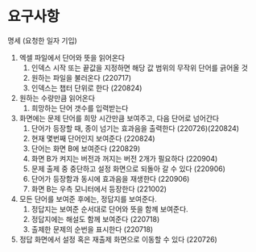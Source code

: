 # 요구사항
명세 (요청한 일자 기입)

1. 엑셀 파일에서 단어와 뜻을 읽어온다
    1) 인덱스 시작 또는 끝값을 지정하면 해당 값 범위의 무작위 단어를 긁어올 것
    2) 원하는 파일을 불러온다 (220717)
    3) 인덱스는 챕터 단위로 한다 (220824)
2. 원하는 수량만큼 읽어온다
    1) 희망하는 단어 갯수를 입력받는다
3. 화면에는 문제 단어를 희망 시간만큼 보여주고, 다음 단어로 넘어간다
    1) 단어가 등장할 때, 종이 넘기는 효과음을 출력한다 (220726)(220824)
    2) 현재 몇번째 단어인지 보여준다 (220824)
    3) 단어는 화면 B에 보여준다 (220829)
    4) 화면 B가 켜지는 버전과 꺼지는 버전 2개가 필요하다 (220904)
    5) 문제 출제 중 중단하고 설정 화면으로 되돌아 갈 수 있다 (220906)
    6) 단어가 등장함과 동시에 효과음을 재생한다 (220906)
    7) 화면 B는 우측 모니터에서 등장한다 (221002)
4. 모든 단어를 보여준 후에는, 정답지를 보여준다.
    1) 정답지는 보여준 순서대로 단어와 뜻을 함께 보여준다.
    2) 정답지에는 해설도 함께 보여준다 (220718)
    3) 출제한 문제의 순번을 표시한다 (220718)
5. 정답 화면에서 설정 혹은 재출제 화면으로 이동할 수 있다 (220726)

